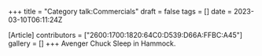 +++
title = "Category talk:Commercials"
draft = false
tags = []
date = 2023-03-10T06:11:24Z

[Article]
contributors = ["2600:1700:1820:64C0:D539:D66A:FFBC:A45"]
gallery = []
+++
Avenger Chuck Sleep in Hammock.